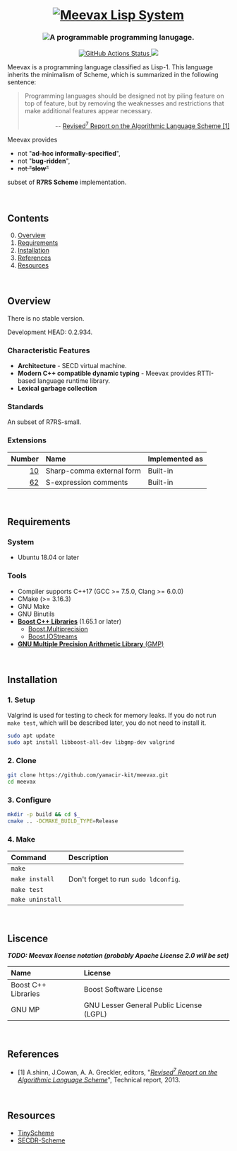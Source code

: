 <h1 align="center">
  <a href="https://github.com/yamacir-kit/meevax/">
    <img src="https://github.com/yamacir-kit/meevax/wiki/svg/meevax-logo.v8.png" alt="Meevax Lisp System"/>
  </a>
</h1>

<h3 align="center">
  <img src="https://github.com/yamacir-kit/meevax/wiki/svg/description.png" alt="A programmable programming lanugage."/>
</h3>

<p align="center">
  <a href="https://github.com/yamacir-kit/meevax/actions">
    <img src="https://github.com/yamacir-kit/meevax/workflows/CI/badge.svg" alt="GitHub Actions Status"/>
  </a>
  <a href="https://www.codacy.com/manual/yamacir-kit/meevax?utm_source=github.com&amp;utm_medium=referral&amp;utm_content=yamacir-kit/meevax&amp;utm_campaign=Badge_Grade">
    <img src="https://api.codacy.com/project/badge/Grade/ebd3aba61f1141049229031b7f068de9"/>
  </a>
</p>

Meevax is a programming language classified as Lisp-1.
This language inherits the minimalism of Scheme, which is summarized in the following sentence:

> Programming languages should be designed not by piling feature on top of feature, but by removing the weaknesses and restrictions that make additional features appear necessary.
> <p align="right"> --
>   <a href="https://bitbucket.org/cowan/r7rs/raw/tip/rnrs/r7rs.pdf"> Revised<sup>7</sup> Report on the Algorithmic Language Scheme [1] </a>
> </p>

Meevax provides

*   not "**ad-hoc informally-specified**",
*   not "**bug-ridden**",
*   ~~not "**slow**"~~

subset of **R7RS Scheme** implementation.

<br/>


## Contents

0. [Overview](#Overview)
1. [Requirements](#Requirements)
2. [Installation](#Installation)
3. [References](#References)
4. [Resources](#Resources)

<br/>


## Overview

There is no stable version.

Development HEAD: 0.2.934.

### Characteristic Features

-   **Architecture** - SECD virtual machine.
-   **Modern C++ compatible dynamic typing** - Meevax provides RTTI-based language runtime library.
-   **Lexical garbage collection**

### Standards

An subset of R7RS-small.

### Extensions

| Number                                                | Name                       | Implemented as |
|------------------------------------------------------:|:---------------------------|:---------------|
|  [10](https://srfi.schemers.org/srfi-10/srfi-10.html) | Sharp-comma external form  | Built-in
|  [62](https://srfi.schemers.org/srfi-62/srfi-62.html) | S-expression comments      | Built-in

<br/>


## Requirements

### System

-   Ubuntu 18.04 or later

### Tools

-   Compiler supports C++17 (GCC >= 7.5.0, Clang >= 6.0.0)
-   CMake (>= 3.16.3)
-   GNU Make
-   GNU Binutils
-   [**Boost C++ Libraries**](https://www.boost.org/) (1.65.1 or later)
    - [Boost.Multiprecision](https://www.boost.org/doc/libs/release/libs/multiprecision/)
    - [Boost.IOStreams](https://www.boost.org/doc/libs/release/libs/iostreams/)
-   [**GNU Multiple Precision Arithmetic Library** (GMP)](https://gmplib.org/)

<br/>


## Installation


### 1. Setup

Valgrind is used for testing to check for memory leaks.
If you do not run `make test`, which will be described later, you do not need to install it.

``` bash
sudo apt update
sudo apt install libboost-all-dev libgmp-dev valgrind
```

### 2. Clone

``` bash
git clone https://github.com/yamacir-kit/meevax.git
cd meevax
```

### 3. Configure

``` bash
mkdir -p build && cd $_
cmake .. -DCMAKE_BUILD_TYPE=Release
```

### 4. Make

| Command          | Description |
|:-----------------|:--|
| `make`           |
| `make install`   | Don't forget to run `sudo ldconfig`.
| `make test`      |
| `make uninstall` |

<br/>


## Liscence

***TODO: Meevax license notation (probably Apache License 2.0 will be set)***

| Name                | License                                  |
|:--------------------|:-----------------------------------------|
| Boost C++ Libraries | Boost Software License                   |
| GNU MP              | GNU Lesser General Public License (LGPL) |

<br/>


## References

- [1] A.shinn, J.Cowan, A. A. Greckler, editors, "<cite><a href="https://bitbucket.org/cowan/r7rs/raw/tip/rnrs/r7rs.pdf">Revised<sup>7</sup> Report on the Algorithmic Language Scheme</a></cite>", Technical report, 2013.

<br/>


## Resources

*   [TinyScheme](http://tinyscheme.sourceforge.net/)
*   [SECDR-Scheme](http://www.maroon.dti.ne.jp/nagar17/mulasame/)
